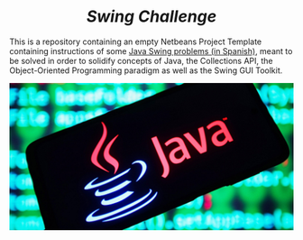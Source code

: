 <h1 align = "center">
<b><i>Swing Challenge</i></b>
</h1>

This is a repository containing an empty Netbeans Project Template containing instructions of some [Java Swing problems (in Spanish)](./Java-Swing-Challenge.pdf), meant to be solved in order to solidify concepts of Java, the Collections API, the Object-Oriented Programming paradigm as well as the Swing GUI Toolkit.

![ML ZoomCamp](./assets/swingx.jpg)